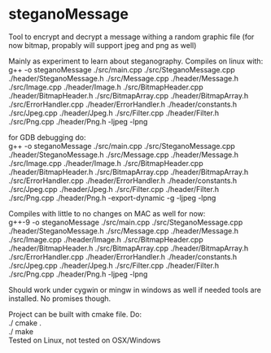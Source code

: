# steganoMessage
Tool to encrypt and decrypt a message withing a random graphic file (for now bitmap, propably will support jpeg and png as well)

Mainly as experiment to learn about steganography.
Compiles on linux with:  
g++ -o steganoMessage ./src/main.cpp ./src/SteganoMessage.cpp ./header/SteganoMessage.h ./src/Message.cpp ./header/Message.h ./src/Image.cpp ./header/Image.h ./src/BitmapHeader.cpp ./header/BitmapHeader.h ./src/BitmapArray.cpp ./header/BitmapArray.h ./src/ErrorHandler.cpp ./header/ErrorHandler.h ./header/constants.h ./src/Jpeg.cpp ./header/Jpeg.h ./src/Filter.cpp ./header/Filter.h ./src/Png.cpp ./header/Png.h -ljpeg -lpng

for GDB debugging do:  
g++ -o steganoMessage ./src/main.cpp ./src/SteganoMessage.cpp ./header/SteganoMessage.h ./src/Message.cpp ./header/Message.h ./src/Image.cpp ./header/Image.h ./src/BitmapHeader.cpp ./header/BitmapHeader.h ./src/BitmapArray.cpp ./header/BitmapArray.h ./src/ErrorHandler.cpp ./header/ErrorHandler.h ./header/constants.h ./src/Jpeg.cpp ./header/Jpeg.h ./src/Filter.cpp ./header/Filter.h ./src/Png.cpp ./header/Png.h -export-dynamic -g -ljpeg -lpng
  
Compiles with little to no changes on MAC as well for now:  
g++-9 -o steganoMessage ./src/main.cpp ./src/SteganoMessage.cpp ./header/SteganoMessage.h ./src/Message.cpp ./header/Message.h ./src/Image.cpp ./header/Image.h ./src/BitmapHeader.cpp ./header/BitmapHeader.h ./src/BitmapArray.cpp ./header/BitmapArray.h ./src/ErrorHandler.cpp ./header/ErrorHandler.h ./header/constants.h ./src/Jpeg.cpp ./header/Jpeg.h ./src/Filter.cpp ./header/Filter.h ./src/Png.cpp ./header/Png.h -ljpeg -lpng

Should work under cygwin or mingw in windows as well if needed tools are installed. No promises though.

Project can be built with cmake file. Do:  
$./$ cmake .  
$./$ make  
Tested on Linux, not tested on OSX/Windows
